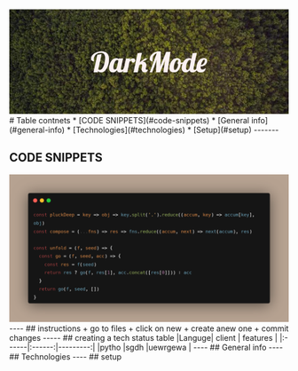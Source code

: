 <img src="DarkMode.png">
# Table contnets 
* [CODE SNIPPETS](#code-snippets)
* [General info](#general-info)
* [Technologies](#technologies)
* [Setup](#setup)
-------

## CODE SNIPPETS
<img src="carbon.png">
----
## instructions
+ go to files
+ click on new
+ create anew one
+ commit changes
-----
## creating a tech status table
|Languge| client | features |
|:------|:------:|---------:| 
|pytho  |sgdh    |uewrgewa  |
----
## General info
----
## Technologies
----
## setup
